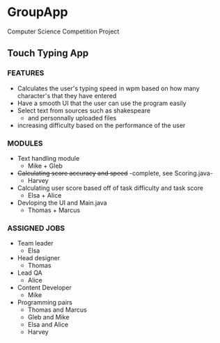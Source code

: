 # GroupApp

Computer Science Competition Project

## Touch Typing App

### FEATURES 
- Calculates the user's typing speed in wpm based on how many character's that they have entered
- Have a smooth UI that the user can use the program easily
- Select text from sources such as shakespeare
  - and personnally uploaded files
- increasing difficulty based on the performance of the user

### MODULES
- Text handling module
  - Mike + Gleb
- ~~Calculating score accuracy and speed~~ -complete, see Scoring.java-
  - Harvey
- Calculating user score based off of task difficulty and task score
  - Elsa + Alice
- Devloping the UI and Main.java
  - Thomas + Marcus

### ASSIGNED JOBS
- Team leader 
  - Elsa
- Head designer
  - Thomas
- Lead QA
  - Alice
- Content Developer
  - Mike
- Programming pairs
  - Thomas and Marcus
  - Gleb and Mike
  - Elsa and Alice
  - Harvey
